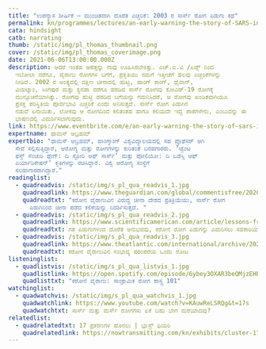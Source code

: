 ```yaml
---
title: "ಉಪನ್ಯಾಸ ಶೀರ್ಷಿಕೆ – ಮುಂಚಿತವಾಗಿ ದೊರೆತ ಎಚ್ಚರಿಕೆ: 2003 ರ ಸಾರ್ಸ್‌ ರೋಗ ಪಿಡುಗು ಕಥೆ"
permalink: kn/programmes/lectures/an-early-warning-the-story-of-SARS-in-2003/
cata: hindsight
catb: narrating
thumb: /static/img/pl_thomas_thumbnail.png
cover: /static/img/pl_thomas_coverimage.png
date: 2021-06-06T13:00:00.000Z
description: ಆದರೆ ಇಂತಹ ಆಪತ್ತನ್ನು ನಾವು ಊಹಿಸಿರಬೇಕಿತ್ತು. ಎಚ್.ಐ.ವಿ /ಏಡ್ಸ್‌ ನಿಂದ
  ಇಬೋಲಾ ವರೆಗೂ, ವೈರಾಣು ರೋಗಗಳ ಬಗೆಗೆ, ಪ್ರಕೃತಿಯು ನಮಗೆ ಇತ್ತೀಚೆಗೆ ಹಲವು ಎಚ್ಚರಿಕೆಗಳನ್ನು
  ನೀಡಿದೆ. 2002 ರ ಅಂತ್ಯದಲ್ಲಿ ದಕ್ಷಿಣ ಚೀನಾದಲ್ಲಿ ಹುಟ್ಟಿ, ಹಾಂಗ್‌ ಕಾಂಗ್‌, ಥೈವಾನ್‌,
  ವಿಯಟ್ನಾಂ, ಸಿಂಗಪುರ ಮತ್ತು ಕ್ಯನಡಾ ವರೆಗೂ ಹರಡಿದ ಸಾರ್ಸ್‌ ರೋಗವು ಕೋವಿಡ್-19‌ ರೋಗಕ್ಕೆ
  ಮುನ್ಸೂಚನೆಯಾಗಿತ್ತು. ರೋಗವು ಹುಟ್ಟಿ ಹರಡಿದ ಬಗೆಯನ್ನು ಗಮನಿಸಿದರೆ, ಆ ರೋಗವು ಖಂಡಿತವಾಗಿಯೂ
  ಪ್ರಸಕ್ತ ಪರಿಸ್ಥಿತಿಯ ಪೂರ್ವಭಾವಿ ಎಚ್ಚರಿಕೆ ಎಂದು ಅನಿಸುತ್ತದೆ. ಸಾರ್ಸ್‌ ರೋಗ ಪಿಡುಗಿನ
  ನಡುವೆ ಏನಾಯಿತು, ಲೋಕವು ಆ ರೋಗದಿಂದ ಕಲಿತಂತಹ ಹಾಗೂ ಕಲಿಯದೇ ಇದ್ದ ಪಾಠಗಳೇನು, ಎಂಬುದನ್ನು ಈ
  ಭಾಷಣದಲ್ಲಿ ವಿಮರ್ಶಿಸಲಾಗುವುದು.
link: https://www.eventbrite.com/e/an-early-warning-the-story-of-sars-in-2003-lecture-tutorial-registration-152304148809
expertname: ಥಾಮಸ್‌ ಆಬ್ರಹಮ್‌
expertbio: "ಥಾಮಸ್‌ ಆಬ್ರಹಮ್‌, ಹಾಂಗ್ಕಾಂಗ್‌ ವಿಶ್ವವಿದ್ಯಾಲಯದಲ್ಲಿ ಸಹ ಪ್ರೊಫೆಸರ್‌ ಆಗಿ
  ಸೇವೆ ಸಲ್ಲಿಸುತ್ತಿದ್ದಾರೆ, ಆರೋಗ್ಯ ಮತ್ತು ರೋಗಗಳನ್ನು ಕುರಿತಂತೆ ಬರಹಗಾರರು. ʼಟ್ವೆಂಟಿ‌
  ಫಸ್ಟ್ ಸೆಂಚುರಿ ಪ್ಲೇಗ್:‌ ದಿ ಸ್ಟೋರಿ ಆಫ್‌ ಸಾರ್ಸ್‌ʼ ಮತ್ತು ಪೋಲಿಯೋ: ದಿ ಒಡೆಸ್ಸಿ ಆಫ್‌
  ಎರ್ಯಾಡಿಕೇಷನ್ʼ ಕೃತಿಗಳನ್ನು ರಚಿಸಿದ್ದಾರೆ. ವಿಶ್ವ ಆರೋಗ್ಯ ಸಂಸ್ಥೆಗೆ
  ಸಲಹಾಗಾರರಾಗಿದ್ದಾರೆ."
readinglist:
  - quadreadvis: /static/img/s_pl_qua_readvis_1.jpg
    quadreadlink: https://www.theguardian.com/global/commentisfree/2020/jan/23/china-coronavirus-sars-cover-up-beijing-disease-dissent
    quadreadtxt: "ಕರೋನ ವೈರಾಣುವಿನ ವಿರುದ್ಧ ಚೀನಾ ದೇಶದ ಪ್ರತಿಕ್ರಿಯೆಯು, ಸಾರ್ಸ್‌ ರೋಗ
      ಪಿಡುಗಿನಿಂದ ಚೀನಾ ಪಡೆದ ಕಲಿಕೆಯನ್ನು ನಿದರ್ಶಿಸುತ್ತದೆ. "
  - quadreadvis: /static/img/s_pl_qua_readvis_2.jpg
    quadreadlink: https://www.scientificamerican.com/article/lessons-from-past-outbreaks-could-help-fight-the-coronavirus-pandemic1/
    quadreadtxt: ಗತ ಪಿಡುಗುಗಳಿಂದ ದೊರೆತ ಅನುಭವವು, ಕರೋನ ರೋಗ ಪಿಡುಗನ್ನು ಎದುರಿಸಲು ಸಹಕಾರಿಯಾಗ ಬಹುದು.
  - quadreadvis: /static/img/s_pl_qua_readvis_3.jpg
    quadreadlink: https://www.theatlantic.com/international/archive/2020/03/hong-kong-sars-china-coronavirus-covid19/608131/
    quadreadtxt: ಕರೋನ ವೈರಾಣುವಿನ ಸಂಭಾವ್ಯ ಪರಂಪರೆಯ ಒಂದು ನೋಟ
listeninglist:
  - quadlistvis: /static/img/s_pl_qua_listvis_1.jpg
    quadlistlink: https://open.spotify.com/episode/6ybey3OXAR3beQMjzEHBjB
    quadlisttxt: "ಕರೋನ ವೈರಾಣು: ಸಾಂಕ್ರಾಮಿಕ ರೋಗ ಶಾಸ್ತ್ರ 101"
watchinglist:
  - quadwatchvis: /static/img/s_pl_qua_watchvis_1.jpg
    quadwatchlink: https://www.youtube.com/watch?v=KAuwReLSRQg&t=17s
    quadwatchtxt: ಸಾರ್ಸ್‌ ಮತ್ತು ಮೆರ್ಸ್‌ ರೋಗಗಳು ಏಕೆ ಬಹು ಬೇಗ ಮರೆಯಾದವು?
relatedlist:
  - quadrelatedtxt: 17 ಪ್ರಕರಣಗಳ ಹೊನಲು | ಬ್ಲಾಸ್ಟ್‌ ಥಿಯರಿ
    quadrelatedlink: https://nowtransmitting.com/kn/exhibits/cluster-17-cases/
---
```

